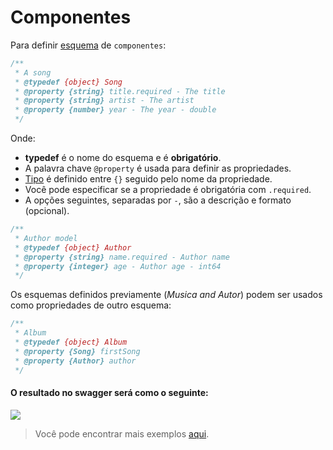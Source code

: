 # Componentes

Para definir [esquema](https://swagger.io/docs/specification/components/) de `componentes`:

```javascript
/**
 * A song
 * @typedef {object} Song
 * @property {string} title.required - The title
 * @property {string} artist - The artist
 * @property {number} year - The year - double
 */
```

Onde:

- **typedef** é o nome do esquema e é **obrigatório**.
- A palavra chave `@property` é usada para definir as propriedades.
- [Tipo](https://swagger.io/specification/#data-types) é definido entre `{}` seguido pelo nome da propriedade.
- Você pode especificar se a propriedade é obrigatória com `.required`.
- A opções seguintes, separadas por `-`, são a descrição e formato (opcional).

```javascript
/**
 * Author model
 * @typedef {object} Author
 * @property {string} name.required - Author name
 * @property {integer} age - Author age - int64
 */
```

Os esquemas definidos previamente (_Musica and Autor_) podem ser usados como propriedades de outro esquema:

```javascript
/**
 * Album
 * @typedef {object} Album
 * @property {Song} firstSong
 * @property {Author} author
 */
```

#### O resultado no swagger será como o seguinte:

<img src="./assets/components.png"/>

> Você pode encontrar mais exemplos [aqui](https://github.com/BRIKEV/express-jsdoc-swagger/tree/master/examples/components).
